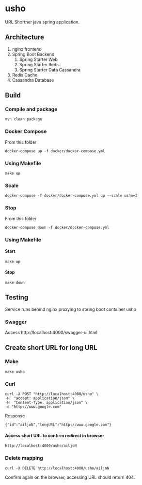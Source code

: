 # usho
URL Shortner java spring application.
## Architecture
1. nginx frontend
1. Spring Boot Backend
    1. Spring Starter Web
    1. Spring Starter Redis
    1. Spring Starter Data Cassandra
1. Redis Cache
1. Cassandra Database


## Build
### Compile and package
```mvn clean package```

### Docker Compose
From this folder

```docker-compose up -f docker/docker-compose.yml```

### Using Makefile

```make up```

### Scale
```docker-compose -f docker/docker-compose.yml up --scale usho=2```

### Stop
From this folder

```docker-compose down -f docker/docker-compose.yml```


### Using Makefile

#### Start
```make up```

#### Stop
```make down```


## Testing

Service runs behind nginx proxying to spring boot container usho

### Swagger
Access http://localhost:4000/swagger-ui.html


## Create short URL for long URL
### Make
```make usho```

### Curl
```
curl -X POST "http://localhost:4000/usho" \
-H  "accept: application/json" \
-H  "Content-Type: application/json" \
-d "http://www.google.com"
```

Response
```
{"id":"ailjoN","longURL":"http://www.google.com"}
```

#### Access short URL to confirm redirect in browser

```http://localhost:4000/usho/ailjoN```

### Delete mapping

```curl -X DELETE http://localhost:4000/usho/ailjoN```


Confirm again on the browser, accessing URL should return 404.